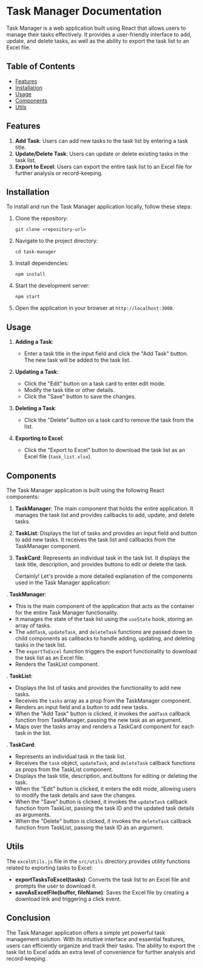 # Task Manager Documentation

Task Manager is a web application built using React that allows users to manage their tasks effectively. It provides a user-friendly interface to add, update, and delete tasks, as well as the ability to export the task list to an Excel file.

## Table of Contents

- [Features](#features)
- [Installation](#installation)
- [Usage](#usage)
- [Components](#components)
- [Utils](#utils)

## Features

1. **Add Task**: Users can add new tasks to the task list by entering a task title.
2. **Update/Delete Task**: Users can update or delete existing tasks in the task list.
3. **Export to Excel**: Users can export the entire task list to an Excel file for further analysis or record-keeping.

## Installation

To install and run the Task Manager application locally, follow these steps:

1. Clone the repository:
   ```shell
   git clone <repository-url>
   ```

2. Navigate to the project directory:
   ```shell
   cd task-manager
   ```

3. Install dependencies:
   ```shell
   npm install
   ```

4. Start the development server:
   ```shell
   npm start
   ```

5. Open the application in your browser at `http://localhost:3000`.

## Usage

1. **Adding a Task**:
   - Enter a task title in the input field and click the "Add Task" button. The new task will be added to the task list.
   
2. **Updating a Task**:
   - Click the "Edit" button on a task card to enter edit mode.
   - Modify the task title or other details.
   - Click the "Save" button to save the changes.

3. **Deleting a Task**:
   - Click the "Delete" button on a task card to remove the task from the list.

4. **Exporting to Excel**:
   - Click the "Export to Excel" button to download the task list as an Excel file (`task_list.xlsx`).

## Components

The Task Manager application is built using the following React components:

1. **TaskManager**: The main component that holds the entire application. It manages the task list and provides callbacks to add, update, and delete tasks.

2. **TaskList**: Displays the list of tasks and provides an input field and button to add new tasks. It receives the task list and callbacks from the TaskManager component.

3. **TaskCard**: Represents an individual task in the task list. It displays the task title, description, and provides buttons to edit or delete the task.

   Certainly! Let's provide a more detailed explanation of the components used in the Task Manager application:

. **TaskManager**:
   - This is the main component of the application that acts as the container for the entire Task Manager functionality.
   - It manages the state of the task list using the `useState` hook, storing an array of tasks.
   - The `addTask`, `updateTask`, and `deleteTask` functions are passed down to child components as callbacks to handle adding, updating, and deleting tasks in the task list.
   - The `exportToExcel` function triggers the export functionality to download the task list as an Excel file.
   - Renders the TaskList component.

. **TaskList**:
   - Displays the list of tasks and provides the functionality to add new tasks.
   - Receives the `tasks` array as a prop from the TaskManager component.
   - Renders an input field and a button to add new tasks.
   - When the "Add Task" button is clicked, it invokes the `addTask` callback function from TaskManager, passing the new task as an argument.
   - Maps over the tasks array and renders a TaskCard component for each task in the list.

. **TaskCard**:
   - Represents an individual task in the task list.
   - Receives the `task` object, `updateTask`, and `deleteTask` callback functions as props from the TaskList component.
   - Displays the task title, description, and buttons for editing or deleting the task.
   - When the "Edit" button is clicked, it enters the edit mode, allowing users to modify the task details and save the changes.
   - When the "Save" button is clicked, it invokes the `updateTask` callback function from TaskList, passing the task ID and the updated task details as arguments.
   - When the "Delete" button is clicked, it invokes the `deleteTask` callback function from TaskList, passing the task ID as an argument.


## Utils

The `excelUtils.js` file in the `src/utils` directory provides utility functions related to exporting tasks to Excel:

- **exportTasksToExcel(tasks)**: Converts the task list to an Excel file and prompts the user to download it.
- **saveAsExcelFile(buffer, fileName)**: Saves the Excel file by creating a download link and triggering a click event.

## Conclusion

The Task Manager application offers a simple yet powerful task management solution. With its intuitive interface and essential features, users can efficiently organize and track their tasks. The ability to export the task list to Excel adds an extra level of convenience for further analysis and record-keeping.

